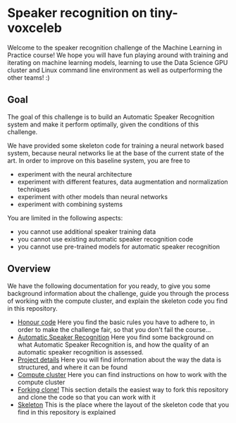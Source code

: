 # Speaker recognition on tiny-voxceleb

Welcome to the speaker recognition challenge of the Machine Learning in Practice course! We hope you will have fun playing around with training and iterating on machine learning models, learning to use the Data Science GPU cluster and Linux command line environment as well as outperforming the other teams! :)

## Goal

The goal of this challenge is to build an Automatic Speaker Recognition system and make it perform optimally, given the conditions of this challenge.  

We have provided some skeleton code for training a neural network based system, because neural networks lie at the base of the current state of the art.  In order to improve on this baseline system, you are free to 
 - experiment with the neural architecture
 - experiment with different features, data augmentation and normalization techniques
 - experiment with other models than neural networks
 - experiment with combining systems

You are limited in the following aspects:
 - you cannot use additional speaker training data
 - you cannot use existing automatic speaker recognition code
 - you cannot use pre-trained models for automatic speaker recognition

## Overview

We have the following documentation for you ready, to give you some background information about the challenge, guide you through the process of working with the compute cluster, and explain the skeleton code you find in this repository. 

 - [Honour code](doc/honour-code.md) Here you find the basic rules you have to adhere to, in order to make the challenge fair, so that you don't fail the course...
 - [Automatic Speaker Recognition](doc/speaker-recognition.md) Here you find some background on what Automatic Speaker Recognition is, and how the quality of an automatic speaker recognition is assessed.  
 - [Project details](doc/project.md) Here you will find information about the way the data is structured, and where it can be found
 - [Compute cluster](doc/cluster.md) Here you can find instructions on how to work with the compute cluster
 - [Forking clone!](doc/clone.md) This section details the easiest way to fork this repository and clone the code so that you can work with it
 - [Skeleton](doc/skeleton.md) This is the place where the layout of the skeleton code that you find in this repository is explained
